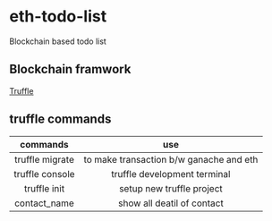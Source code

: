 # eth-todo-list
Blockchain based todo list

## Blockchain framwork 

[Truffle](https://www.trufflesuite.com/)

## truffle commands

|     commands    	|                   use                   	|
|:---------------:	|:---------------------------------------:	|
| truffle migrate 	| to make transaction b/w ganache and eth 	|
| truffle console 	|      truffle development terminal       	|
|   truffle init  	|        setup new truffle project        	|
|   contact_name    |        show all deatil of contact         |
